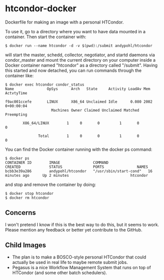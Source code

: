 # htcondor-docker
Dockerfile for making an image with a personal HTCondor.

To use it, go to a directory where you want to have data mounted in a container.  Then start the container with:
```
$ docker run --name htcondor -d -v $(pwd):/submit andypohl/htcondor
```
will start the master, schedd, collector, negotiator, and startd daemons via condor_master and mount the current directory on your computer inside a Docker container named "htcondor" as a directory called "/submit".  Having this started and now detached, you can run commands through the container like:
```
$ docker exec htcondor condor_status
Name               OpSys      Arch   State     Activity LoadAv Mem   ActvtyTime

f9ac001ccefe       LINUX      X86_64 Unclaimed Idle      0.080 2002  0+00:00:04
                     Machines Owner Claimed Unclaimed Matched Preempting

        X86_64/LINUX        1     0       0         1       0          0

               Total        1     0       0         1       0          0
```
You can find the Docker container running with the docker ps command:
```
$ docker ps
CONTAINER ID        IMAGE               COMMAND                  CREATED             STATUS              PORTS               NAMES
bcbb3e39a286        andypohl/htcondor   "/usr/sbin/start-cond"   16 minutes ago      Up 2 minutes                            htcondor
```
and stop and remove the container by doing:
```
$ docker stop htcondor
$ docker rm htcondor
```
## Concerns 
I won't pretend I know if this is the best way to do this, but it seems to work.  Please mention any feedback or better yet contribute to the GitHub.
## Child Images
  * The plan is to make a BOSCO-style personal HTCondor that could actually be used in real life to maybe remote submit jobs.  
  * Pegasus is a nice Workflow Management System that runs on top of HTCondor (and some other batch schedulers).
